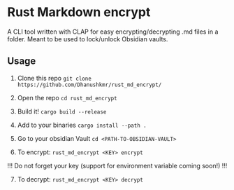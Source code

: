 # Rust Markdown encrypt

A CLI tool written with CLAP for easy encrypting/decrypting .md files in a folder. Meant to be used to lock/unlock Obsidian vaults.

## Usage

1. Clone this repo
`git clone https://github.com/Dhanushkmr/rust_md_encrypt/`

2. Open the repo
`cd rust_md_encrypt`

3. Build it!
`cargo build --release`

4. Add to your binaries
`cargo install --path .`

5. Go to your obsidian Vault
`cd <PATH-TO-OBSIDIAN-VAULT>`

6. To encrypt:
`rust_md_encrypt <KEY> encrypt`

!!! Do not forget your key (support for environment variable coming soon!) !!!

7. To decrypt:
`rust_md_encrypt <KEY> decrypt`


